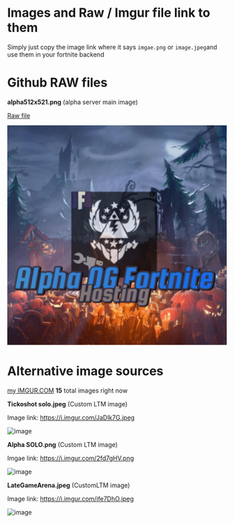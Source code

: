 # Images and Raw / Imgur file link to them
Simply just copy the image link where it says `imgae.png` or `image.jpeg`and use them in your fortnite backend 


# Github RAW files


**alpha512x521.png** (alpha server main image)

[Raw file](https://raw.githubusercontent.com/Ducki67/ogfn-assets/main/alpha512x512.png)

![](https://raw.githubusercontent.com/Ducki67/ogfn-assets/main/alpha512x512.png)

# Alternative image sources
[my IMGUR.COM](https://imgur.com/user/Ducki67/posts)
**15** total images right now 

**Tickoshot solo.jpeg** (Custom LTM image)

Image link: https://i.imgur.com/JaDlk7G.jpeg

![image](https://github.com/user-attachments/assets/32220a6d-2ae5-483b-9536-7d3655d8c9d2)

**Alpha SOLO.png** (Custom LTM image)

Imgae link: https://i.imgur.com/2fd7gHV.png

![image](https://github.com/user-attachments/assets/a17ab3a3-1e3a-4904-9fd4-1b9962b65864)

**LateGameArena.jpeg** (CustomLTM image)

Image link: https://i.imgur.com/ife7DhO.jpeg

![image](https://github.com/user-attachments/assets/a5f3169d-db52-4eaa-a952-7c9dbde0e3c9)

